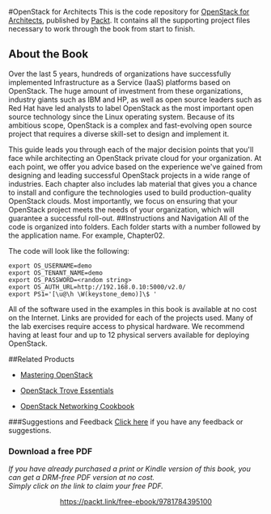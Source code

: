 


#OpenStack for Architects
This is the code repository for [OpenStack for Architects](https://www.packtpub.com/virtualization-and-cloud/openstack-architects?utm_source=github&utm_medium=repository&utm_campaign=9781784395100), published by [Packt](https://www.packtpub.com/?utm_source=github). It contains all the supporting project files necessary to work through the book from start to finish.
## About the Book
Over the last 5 years, hundreds of organizations have successfully implemented Infrastructure as a Service (IaaS) platforms based on OpenStack. The huge amount of investment from these organizations, industry giants such as IBM and HP, as well as open source leaders such as Red Hat have led analysts to label OpenStack as the most important open source technology since the Linux operating system. Because of its ambitious scope, OpenStack is a complex and fast-evolving open source project that requires a diverse skill-set to design and implement it.

This guide leads you through each of the major decision points that you'll face while architecting an OpenStack private cloud for your organization. At each point, we offer you advice based on the experience we've gained from designing and leading successful OpenStack projects in a wide range of industries. Each chapter also includes lab material that gives you a chance to install and configure the technologies used to build production-quality OpenStack clouds. Most importantly, we focus on ensuring that your OpenStack project meets the needs of your organization, which will guarantee a successful roll-out.
##Instructions and Navigation
All of the code is organized into folders. Each folder starts with a number followed by the application name. For example, Chapter02.



The code will look like the following:
```
export OS_USERNAME=demo 
export OS_TENANT_NAME=demo 
export OS_PASSWORD=<random string> 
export OS_AUTH_URL=http://192.168.0.10:5000/v2.0/ 
export PS1='[\u@\h \W(keystone_demo)]\$ '
```

All of the software used in the examples in this book is available at no cost on the Internet. Links are provided for each of the projects used. Many of the lab exercises require access to physical hardware. We recommend having at least four and up to 12 physical servers available for deploying OpenStack.

##Related Products
* [Mastering OpenStack](https://www.packtpub.com/virtualization-and-cloud/mastering-openstack?utm_source=github&utm_medium=repository&utm_campaign=9781784395643)

* [OpenStack Trove Essentials](https://www.packtpub.com/virtualization-and-cloud/openstack-trove-essentials?utm_source=github&utm_medium=repository&utm_campaign=9781785285615)

* [OpenStack Networking Cookbook](https://www.packtpub.com/virtualization-and-cloud/openstack-networking-cookbook?utm_source=github&utm_medium=repository&utm_campaign=9781785286100)

###Suggestions and Feedback
[Click here](https://docs.google.com/forms/d/e/1FAIpQLSe5qwunkGf6PUvzPirPDtuy1Du5Rlzew23UBp2S-P3wB-GcwQ/viewform) if you have any feedback or suggestions.
### Download a free PDF

 <i>If you have already purchased a print or Kindle version of this book, you can get a DRM-free PDF version at no cost.<br>Simply click on the link to claim your free PDF.</i>
<p align="center"> <a href="https://packt.link/free-ebook/9781784395100">https://packt.link/free-ebook/9781784395100 </a> </p>